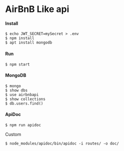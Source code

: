 AirBnB Like api
=====================

#### Install

```
$ echo JWT_SECRET=mySecret > .env
$ npm install
$ apt install mongodb
```
#### Run

```
$ npm start
```

#### MongoDB
```
$ mongo
$ show dbs
$ use airbnbapi
$ show collections
$ db.users.find()
```

#### ApiDoc
```
$ npm run apidoc
```
Custom
```
$ node_modules/apidoc/bin/apidoc -i routes/ -o doc/
```
